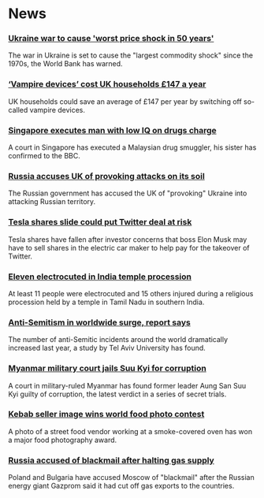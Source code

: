 # News
### [Ukraine war to cause 'worst price shock in 50 years'](https://www.bbc.com/news/business-61235528)
The war in Ukraine is set to cause the "largest commodity shock" since the 1970s, the World Bank has warned. 
### [‘Vampire devices’ cost UK households £147 a year](https://www.bbc.com/news/technology-61235367)
UK households could save an average of £147 per year by switching off so-called vampire devices.
### [Singapore executes man with low IQ on drugs charge](https://www.bbc.com/news/world-asia-61239221)
A court in Singapore has executed a Malaysian drug smuggler, his sister has confirmed to the BBC. 
### [Russia accuses UK of provoking attacks on its soil](https://www.bbc.com/news/uk-61235301)
The Russian government has accused the UK of "provoking" Ukraine into attacking Russian territory.
### [Tesla shares slide could put Twitter deal at risk](https://www.bbc.com/news/business-61239181)
Tesla shares have fallen after investor concerns that boss Elon Musk may have to sell shares in the electric car maker to help pay for the takeover of Twitter.
### [Eleven electrocuted in India temple procession](https://www.bbc.com/news/world-asia-india-61239761)
At least 11 people were electrocuted and 15 others injured during a religious procession held by a temple in Tamil Nadu in southern India.
### [Anti-Semitism in worldwide surge, report says](https://www.bbc.com/news/world-middle-east-61228552)
The number of anti-Semitic incidents around the world dramatically increased last year, a study by Tel Aviv University has found.
### [Myanmar military court jails Suu Kyi for corruption](https://www.bbc.com/news/world-asia-61239881)
A court in military-ruled Myanmar has found former leader Aung San Suu Kyi guilty of corruption, the latest verdict in a series of secret trials.
### [Kebab seller image wins world food photo contest](https://www.bbc.com/news/in-pictures-61222913)
A photo of a street food vendor working at a smoke-covered oven has won a major food photography award. 
### [Russia accused of blackmail after halting gas supply](https://www.bbc.com/news/world-europe-61240499)
Poland and Bulgaria have accused Moscow of "blackmail" after the Russian energy giant Gazprom said it had cut off gas exports to the countries. 
